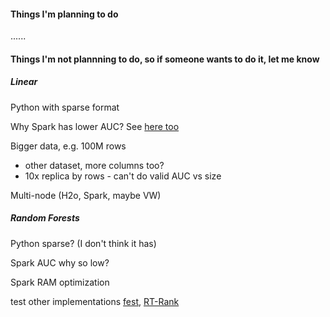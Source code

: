 


#### Things I'm planning to do

......


#### Things I'm not plannning to do, so if someone wants to do it, let me know 



##### Linear

Python with sparse format

Why Spark has lower AUC? See [here too](https://github.com/BIDData/BIDMach/wiki/Benchmarks#Reuters_Data)

Bigger data, e.g. 100M rows 
- other dataset, more columns too?
- 10x replica by rows - can't do valid AUC vs size

Multi-node (H2o, Spark, maybe VW)



##### Random Forests

Python sparse? (I don't think it has)

Spark AUC why so low?

Spark RAM optimization

test other implementations [fest](http://lowrank.net/nikos/fest/), 
[RT-Rank](https://sites.google.com/site/rtranking/home)





